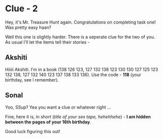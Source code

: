 # Clue - 2

Hey, it's Mr. Treasure Hunt again. Congratulations on completing task one! Was pretty easy haan?

Well this one is slightly harder. There is a seperate clue for the two of you. As usual I'll let the items tell their stories - 

## Akshiti
Hiiiii Akshiti. I'm in a book (138 126 123, 127 132 138 123 130 130 127 125 123 132 138, 127 132 140 123 137 138 133 136). Use the code - **118** (your birthday, see I remember).

## Sonal

Yoo, SSup? Yea you want a clue or whatever right ...

Fine, here it is, in short (*title of your sex tape, hehehhehe*) - **I am hidden between the pages of your 16th birthday**.

Good luck figuring this out!